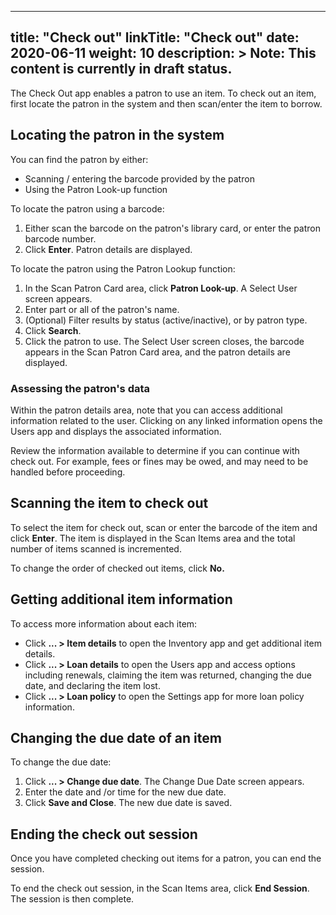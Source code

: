 
---
title: "Check out"
linkTitle: "Check out"
date: 2020-06-11
weight: 10
description: >
  Note: This content is currently in draft status.
---

The Check Out app enables a patron to use an item.  To check out an item, first locate the patron in the system and then scan/enter the item to borrow.

## Locating the patron in the system

You can find the patron by either:

* Scanning / entering the barcode provided by the patron
* Using the Patron Look-up function

To locate the patron using a barcode:

1. Either scan the barcode on the patron's library card, or enter the patron barcode number.
2. Click **Enter**. Patron details are displayed.


To locate the patron using the Patron Lookup function:

1. In the Scan Patron Card area, click **Patron Look-up**. A Select User screen appears.
2. Enter part or all of the patron's name.
3. (Optional) Filter results by status (active/inactive), or by patron type.
4. Click **Search**.
5. Click the patron to use. The Select User screen closes, the barcode appears in the Scan Patron Card area, and the patron details are displayed.

### Assessing the patron's data

Within the patron details area, note that you can access additional information related to the user.  Clicking on any linked information opens the Users app and displays the associated information.  

Review the information available to determine if you can continue with check out.  For example, fees or fines may be owed, and may need to be handled before proceeding.  

## Scanning the item to check out

To select the item for check out, scan or enter the barcode of the item and click **Enter**.  The item is displayed in the Scan Items area and the total number of items scanned is incremented.  

To change the order of checked out items, click **No.**

## Getting additional item information

To access more information about each item:

* Click **... > Item details** to open the Inventory app and get additional item details.
* Click **... > Loan details** to open the Users app and access options including renewals, claiming the item was returned, changing the due date, and declaring the item lost.
* Click **... > Loan policy** to open the Settings app for more loan policy information.


## Changing the due date of an item

To change the due date:

1. Click **... > Change due date**.  The Change Due Date screen appears.
2. Enter the date and /or time for the new due date.
3. Click **Save and Close**.  The new due date is saved.

## Ending the check out session

Once you have completed checking out items for a patron, you can end the session.

To end the check out session, in the Scan Items area, click **End Session**.  The session is then complete.

